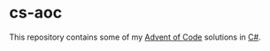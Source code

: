 # cs-aoc

This repository contains some of my [Advent of Code](https://adventofcode.com/) solutions in [C#](https://en.wikipedia.org/wiki/C_Sharp_(programming_language)).